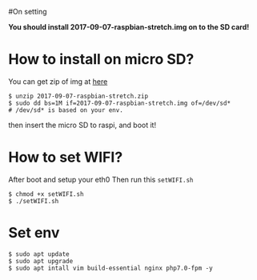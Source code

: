 #On setting

**You should install 2017-09-07-raspbian-stretch.img on to the SD card!**

# How to install on micro SD?

You can get zip of img at [here](https://downloads.raspberrypi.org/raspbian/images/raspbian-2017-09-08/)
```language=shell
$ unzip 2017-09-07-raspbian-stretch.zip
$ sudo dd bs=1M if=2017-09-07-raspbian-stretch.img of=/dev/sd*
# /dev/sd* is based on your env.
```

then insert the micro SD to raspi, and boot it!

# How to set WIFI?

After boot and setup your eth0
Then run this `setWIFI.sh`

```language=shell
$ chmod +x setWIFI.sh
$ ./setWIFI.sh
```

# Set env
```language=shell
$ sudo apt update
$ sudo apt upgrade
$ sudo apt intall vim build-essential nginx php7.0-fpm -y
```
